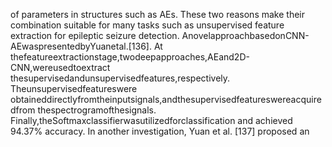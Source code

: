 of parameters in structures such as AEs. These two reasons make their combination
suitable for many tasks such as unsupervised feature extraction for epileptic seizure
detection. AnovelapproachbasedonCNN-AEwaspresentedbyYuanetal.[136]. At
thefeatureextractionstage,twodeepapproaches,AEand2D-CNN,wereusedtoextract
thesupervisedandunsupervisedfeatures,respectively. Theunsupervisedfeatureswere
obtaineddirectlyfromtheinputsignals,andthesupervisedfeatureswereacquiredfrom
thespectrogramofthesignals. Finally,theSoftmaxclassifierwasutilizedforclassification
and achieved 94.37% accuracy. In another investigation, Yuan et al. [137] proposed an